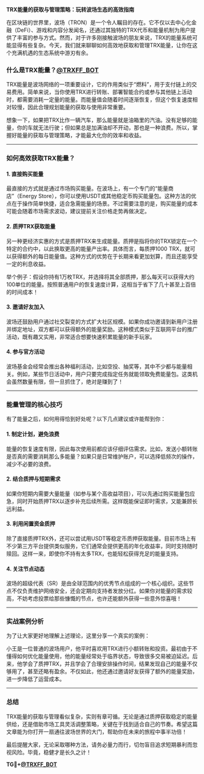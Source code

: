 **TRX能量的获取与管理策略：玩转波场生态的高效指南**

在区块链的世界里，波场（TRON）是一个令人瞩目的存在。它不仅以去中心化金融（DeFi）、游戏和内容分发闻名，还通过其独特的TRX代币和能量机制为用户提供了丰富的参与方式。然而，对于许多刚接触波场的朋友来说，TRX的能量系统可能显得有些复杂。今天，我们就来聊聊如何高效地获取和管理TRX能量，让你在这个充满机遇的生态系统中游刃有余。

### 什么是TRX能量？[@TRXFF_BOT](https://t.me/TRXFF_BOT)

TRX能量是波场网络的一项重要设计，它的作用类似于“燃料”，用于支付链上的交易费用。简单来说，当你使用TRX进行转账、部署智能合约或参与其他链上活动时，都需要消耗一定量的能量。而能量值会随着时间逐渐恢复，但这个恢复速度相对较慢，因此合理规划能量的获取与使用非常重要。

想象一下，如果把TRX比作一辆汽车，那么能量就是油箱里的汽油。没有足够的能量，你的车就无法行驶；但如果总是加满油却不开动，那也是一种浪费。所以，掌握好能量的获取与管理策略，才能最大化你的效率和收益。

---

### 如何高效获取TRX能量？

#### 1. **直接购买能量**
最直接的方式就是通过市场购买能量。在波场上，有一个专门的“能量商店”（Energy Store），你可以使用USDT或其他稳定币购买能量包。这种方法的优点在于操作简单快捷，适合急需能量的场景。不过需要注意的是，购买能量的成本可能会随着市场需求波动，建议提前关注价格走势再做决定。

#### 2. **质押TRX获取能量**
另一种更经济实惠的方式是质押TRX来生成能量。质押是指将你的TRX锁定在一个特定的合约中，以此换取更高的能量产出率。具体而言，每质押1000 TRX，就可以获得额外的每日能量值。这种方式的优势在于长期来看更加划算，而且还能享受一定的利息收益。

举个例子：假设你持有1万枚TRX，并选择将其全部质押，那么每天可以获得大约100单位的能量。按照普通用户的恢复速度计算，这相当于省下了几十甚至上百倍的时间成本！

#### 3. **邀请好友加入**
波场还鼓励用户通过社交裂变的方式扩大社区规模。如果你成功邀请到新用户注册并绑定地址，双方都可以获得额外的能量奖励。这种模式类似于互联网平台的推广活动，既有趣又实用，非常适合想要快速积累能量的新手玩家。

#### 4. **参与官方活动**
波场基金会经常会推出各种福利活动，比如空投、抽奖等，其中不少都与能量相关。例如，某些节日活动中，用户只要完成指定任务就能领取免费能量包。这类机会虽然数量有限，但一旦抓住了，绝对是赚到了！

---

### 能量管理的核心技巧

有了能量之后，如何用得恰到好处呢？以下几点建议或许能帮到你：

#### 1. **制定计划，避免浪费**
能量的恢复速度有限，因此每次使用前都应该仔细评估需求。比如，发送小额转账是否真的需要消耗那么多能量？如果只是日常维护账户，可以选择低频次的操作，减少不必要的浪费。

#### 2. **结合质押与短期需求**
如果你短期内需要大量能量（如参与某个高收益项目），可以先通过购买能量包应急，同时开始质押TRX以逐步补充后续所需。这样既能保证即时需求，又能兼顾长远利益。

#### 3. **利用闲置资金质押**
除了直接质押TRX外，还可以尝试用USDT等稳定币质押获取能量。目前市场上有不少第三方平台提供类似服务，它们通常会提供更高的年化收益率，同时支持随时赎回。这样一来，即使你不持有太多TRX，也能轻松获得充足的能量支持。

#### 4. **关注节点动态**
波场的超级代表（SR）是由全球范围内的优秀节点组成的一个核心组织。这些节点不仅负责维护网络安全，还会定期向支持者发放分红。如果你对能量的需求较高，不妨考虑投票给那些慷慨的节点，也许还能额外获得一些意外惊喜哦！

---

### 实战案例分析

为了让大家更好地理解上述理论，这里分享一个真实的案例：

小王是一位普通的波场用户，他平时喜欢用TRX进行小额转账和投资。最初由于不懂得如何优化能量使用，他的能量经常处于临界状态，导致很多交易被迫延迟。后来，他学会了质押TRX，并且学会了合理安排操作时间，结果发现自己的能量不仅够用了，甚至还略有盈余。不仅如此，他还通过邀请好友获得了额外的能量奖励，进一步降低了运营成本。

---

### 总结

TRX能量的获取与管理看似复杂，实则有章可循。无论是通过质押获取稳定的能量供给，还是借助市场工具灵活调整策略，关键在于找到适合自己的节奏。希望这篇文章能为你打开一扇通往波场世界的大门，帮助你在未来的旅程中事半功倍！

最后提醒大家，无论采取哪种方法，请务必量力而行，切勿盲目追求短期暴利而忽视风险。毕竟，稳健才是长久之计！

**TG💪+[@TRXFF_BOT](https://t.me/TRXFF_BOT)**
